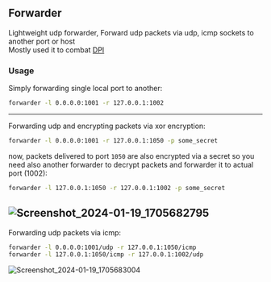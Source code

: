 ## Forwarder
Lightweight udp forwarder, Forward udp packets via udp, icmp sockets to another port or host  
Mostly used it to combat [DPI](https://en.wikipedia.org/wiki/Deep_packet_inspection)

### Usage
Simply forwarding single local port to another:
```bash
forwarder -l 0.0.0.0:1001 -r 127.0.0.1:1002
```
---
Forwarding udp and encrypting packets via xor encryption:
```sh
forwarder -l 0.0.0.0:1001 -r 127.0.0.1:1050 -p some_secret
```
now, packets delivered to port `1050` are also encrypted via a secret so you need also another forwarder to decrypt packets and forwarder it to actual port (1002):
```sh
forwarder -l 127.0.0.1:1050 -r 127.0.0.1:1002 -p some_secret
```
![Screenshot_2024-01-19_1705682795](https://github.com/Arian8j2/forwarder/assets/56799194/09433d44-48bc-4a27-a7ab-19bd5990a9b6)
---
Forwarding udp packets via icmp:
```sh
forwarder -l 0.0.0.0:1001/udp -r 127.0.0.1:1050/icmp
forwarder -l 127.0.0.1:1050/icmp -r 127.0.0.1:1002/udp
```
![Screenshot_2024-01-19_1705683004](https://github.com/Arian8j2/forwarder/assets/56799194/bafe0681-abec-48cb-8ea7-1651d983c9e6)
